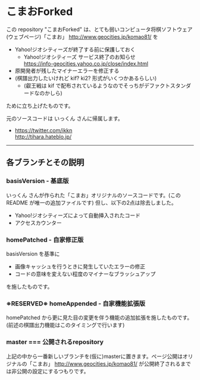 # こまおForked

この repository "こまおForked" は、とても弱いコンピュータ将棋ソフトウェア(ウェブページ)「こまお」 http://www.geocities.jp/komao81/ を

* Yahoo!ジオシティーズが終了する前に保護しておく
  * Yahoo!ジオシティーズ サービス終了のお知らせ  
    https://info-geocities.yahoo.co.jp/close/index.html
* 原開発者が残したマイナーエラーを修正する
* (棋譜出力したいけれど kif? ki2? 形式がいくつかあるらしい)
  * (叡王戦は kif で配布されているようなのでそっちがデファクトスタンダードなのかしら)

ために立ち上げたものです。

元のソースコードは いっくん さんに帰属します。

- https://twitter.com/ikkn  
  http://tihara.hateblo.jp/

----

## 各ブランチとその説明

### basisVersion - 基底版

いっくん さんが作られた「こまお」オリジナルのソースコードです。(この README が唯一の追加ファイルです)
但し、以下の2点は除去しました。

* Yahoo!ジオシティーズによって自動挿入されたコード
* アクセスカウンター

### homePatched - 自家修正版

basisVersion を基準に

* 画像キャッシュを行うときに発生していたエラーの修正
* コードの意味を変えない程度のマイナーなブラッシュアップ

を施したものです。

### ※RESERVED※ homeAppended - 自家機能拡張版

homePatched から更に見た目の変更を伴う機能の追加拡張を施したものです。
(前述の棋譜出力機能はこのタイミングで行います)

### master === 公開されるrepository

上記の中から一番新しいブランチを(仮に)masterに置きます。ページ公開はオリジナルの「こまお」 http://www.geocities.jp/komao81/ が公開終了されるまでは非公開の設定にするつもりです。
